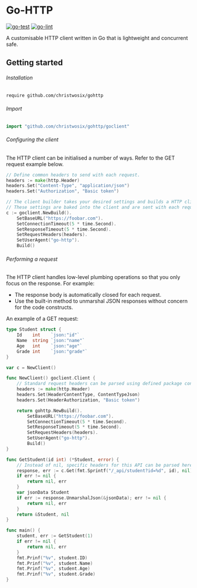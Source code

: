 # Go-HTTP
[![go-test](https://github.com/christwosix/gohttp/actions/workflows/go-test.yml/badge.svg)](https://github.com/christwosix/gohttp/actions/workflows/go-test.yml) [![go-lint](https://github.com/christwosix/gohttp/actions/workflows/golangci-lint.yml/badge.svg)](https://github.com/christwosix/gohttp/actions/workflows/golangci-lint.yml)  

A customisable HTTP client written in Go that is lightweight and concurrent safe.

## Getting started

###### Installation
```bash
require github.com/christwosix/gohttp
```

###### Import
```go
import "github.com/christwosix/gohttp/goclient"
```

###### Configuring the client
The HTTP client can be initialised a number of ways. Refer to the GET request example below.
```go
// Define common headers to send with each request.
headers := make(http.Header)
headers.Set("Content-Type", "application/json")
headers.Set("Authorization", "Basic token")

// The client builder takes your desired settings and builds a HTTP client.
// These settings are baked into the client and are sent with each request.
c := goclient.NewBuild().
    SetBaseURL("https://foobar.com").
    SetConnectionTimeout(5 * time.Second).
    SetResponseTimeout(5 * time.Second).
    SetRequestHeaders(headers).
    SetUserAgent("go-http").
    Build()
```

###### Performing a request
The HTTP client handles low-level plumbing operations so that you only focus on the response. For example:  
* The response body is automatically closed for each request.
* Use the built-in method to unmarshal JSON responses without concern for the code constructs.

An example of a GET request:

```go
type Student struct {
	Id    int    `json:"id"`
	Name  string `json:"name"`
	Age   int    `json:"age"`
	Grade int    `json:"grade"`
}

var c = NewClient()

func NewClient() goclient.Client {
	// Standard request headers can be parsed using defined package constants.
	headers := make(http.Header)
	headers.Set(HeaderContentType, ContentTypeJson)
	headers.Set(HeaderAuthorization, "Basic token")

	return gohttp.NewBuild().
        SetBaseURL("https://foobar.com").
    	SetConnectionTimeout(5 * time.Second).
    	SetResponseTimeout(5 * time.Second).
    	SetRequestHeaders(headers).
    	SetUserAgent("go-http").
    	Build()
}

func GetStudent(id int) (*Student, error) {
	// Instead of nil, specific headers for this API can be parsed here.
	response, err := c.Get(fmt.Sprintf("/_api/student?id=%d", id), nil)
	if err != nil {
		return nil, err
	}
	var jsonData Student
	if err := response.UnmarshalJson(&jsonData); err != nil {
		return nil, err
	}
	return &Student, nil
}

func main() {
	student, err := GetStudent(1)
	if err != nil {
		return nil, err
	}
	fmt.Prinf("%v", student.ID)
	fmt.Prinf("%v", student.Name)
	fmt.Prinf("%v", student.Age)
	fmt.Prinf("%v", student.Grade)
}
```
